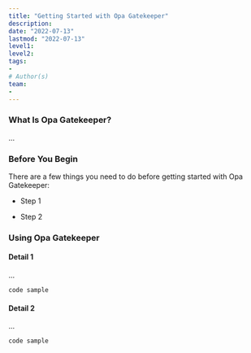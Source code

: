 ```yaml
---
title: "Getting Started with Opa Gatekeeper"
description: 
date: "2022-07-13"
lastmod: "2022-07-13"
level1:
level2:
tags:
- 
# Author(s)
team:
-
---
```


### What Is Opa Gatekeeper?

...

### Before You Begin

There are a few things you need to do before getting started with Opa Gatekeeper:

- Step 1

- Step 2

### Using Opa Gatekeeper

#### Detail 1

...

```
code sample
```

#### Detail 2

...

```
code sample
```
